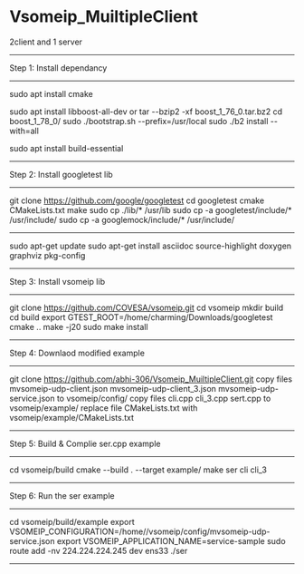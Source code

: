 # Vsomeip_MuiltipleClient

2client and 1 server
*****************************************************
Step 1: Install dependancy
*****************************************************
sudo apt install cmake

sudo apt install libboost-all-dev 
or 
tar --bzip2 -xf boost_1_76_0.tar.bz2
cd boost_1_78_0/
sudo ./bootstrap.sh --prefix=/usr/local
sudo ./b2 install --with=all

sudo apt install build-essential
*****************************************************
Step 2: Install googletest lib
*****************************************************
git clone https://github.com/google/googletest
cd googletest
cmake CMakeLists.txt
make
sudo cp ./lib/* /usr/lib
sudo cp -a googletest/include/* /usr/include/
sudo cp -a googlemock/include/* /usr/include/
***************************************************
sudo apt-get update
sudo apt-get install asciidoc source-highlight doxygen graphviz pkg-config
****************************************************
Step 3: Install vsomeip lib
****************************************************
git clone https://github.com/COVESA/vsomeip.git
cd vsomeip
mkdir build
cd build
export GTEST_ROOT=/home/charming/Downloads/googletest
cmake ..
make -j20
sudo make install

***************************************************
Step 4: Downlaod modified example
***************************************************
git clone https://github.com/abhi-306/Vsomeip_MuiltipleClient.git
copy files mvsomeip-udp-client.json mvsomeip-udp-client_3.json mvsomeip-udp-service.json to vsomeip/config/
copy files cli.cpp  cli_3.cpp sert.cpp to vsomeip/example/
replace file CMakeLists.txt with vsomeip/example/CMakeLists.txt

***************************************************
Step 5: Build & Complie ser.cpp example
***************************************************
cd vsomeip/build
cmake --build . --target example/
make ser cli cli_3
***************************************************
Step 6: Run the ser example
***************************************************
cd vsomeip/build/example
export VSOMEIP_CONFIGURATION=/home/<user>/vsomeip/config/mvsomeip-udp-service.json
export VSOMEIP_APPLICATION_NAME=service-sample
sudo route add -nv 224.224.224.245 dev ens33
./ser
****************************************************
 



